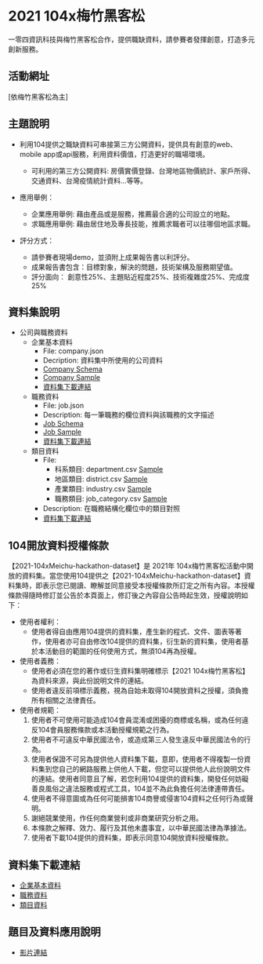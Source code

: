 # 2021 104x梅竹黑客松

一零四資訊科技與梅竹黑客松合作，提供職缺資料，請參賽者發揮創意，打造多元創新服務。

## 活動網址
[依梅竹黑客松為主]

## 主題說明
* 利⽤104提供之職缺資料可串接第三⽅公開資料，提供具有創意的web、mobile app或api服務，利⽤資料價值，打造更好的職場環境。
    + 可利⽤的第三⽅公開資料: 房價實價登錄、台灣地區物價統計、家戶所得、交通資料、台灣疫情統計資料…等等。

* 應⽤舉例：
    + 企業應用舉例:  藉由產品或是服務，推薦最合適的公司設立的地點。
    + 求職應用舉例:  藉由居住地及專長技能，推薦求職者可以往哪個地區求職。

* 評分⽅式：
    + 請參賽者現場demo，並須附上成果報告書以利評分。
    + 成果報告書包含：⽬標對象，解決的問題，技術架構及服務期望值。
    + 評分⾯向： 創意性25%、主題貼近程度25%、技術複雜度25%、完成度25%
## 資料集說明
* 公司與職務資料
    + 企業基本資料
        - File: company.json
        - Decription: 資料集中所使用的公司資料
        - [Company Schema](data-schema/companies_schema.md)
        - [Company Sample](sample-data/companies_sample.json)
        - [資料集下載連結](#資料集下載連結)
    + 職務資料
        - File: job.json
        - Description: 每一筆職務的欄位資料與該職務的文字描述
        - [Job Schema](data-schema/job_info_schema.md)
        - [Job Sample](sample-data/job_info_sample.json)
        - [資料集下載連結](#資料集下載連結)
    + 類目資料
        - File:
            - 科系類目: department.csv [Sample](sample-data/department_sample.csv)
            - 地區類目: district.csv [Sample](sample-data/district_sample.csv)
            - 產業類目: industry.csv [Sample](sample-data/industry_sample.csv)
            - 職務類目: job_category.csv [Sample](sample-data/job_category_sample.csv)
        - Description: 在職務結構化欄位中的類目對照
        - [資料集下載連結](#資料集下載連結)


## 104開放資料授權條款 
【2021-104xMeichu-hackathon-dataset】是 2021年 104x梅竹黑客松活動中開放的資料集。當您使用104提供之【2021-104xMeichu-hackathon-dataset】資料集時，即表示您已閱讀、瞭解並同意接受本授權條款所訂定之所有內容。本授權條款得隨時修訂並公告於本頁面上，修訂後之內容自公告時起生效，授權說明如下：

* 使用者權利：
    + 使用者得自由應用104提供的資料集，產生新的程式、文件、圖表等著作，使用者亦可自由修改104提供的資料集，衍生新的資料集，使用者基於本活動目的範圍的任何使用方式，無須104再為授權。
* 使用者義務：
    + 使用者必須在您的著作或衍生資料集明確標示【2021 104x梅竹黑客松】為資料來源，與此份說明文件的連結。
    + 使用者違反前項標示義務，視為自始未取得104開放資料之授權，須負擔所有相關之法律責任。
* 使用者規範：
    1. 使用者不可使用可能造成104會員混淆或困擾的商標或名稱，或為任何違反104會員服務條款或本活動授權規範之行為。
    2. 使用者不可違反中華民國法令，或造成第三人發生違反中華民國法令的行為。
    3. 使用者保證不可另為提供他人資料集下載，意即，使用者不得複製一份資料集到您自己的網路服務上供他人下載，但您可以提供他人此份說明文件的連結。使用者同意且了解，若您利用104提供的資料集，開發任何妨礙善良風俗之違法服務或程式工具，104並不為此負擔任何法律連帶責任。
    4. 使用者不得意圖或為任何可能損害104商譽或侵害104資料之任何行為或聲明。
    5. 謝絕競業使用，作任何商業營利或非商業研究分析之用。
    6. 本條款之解釋、效力、履行及其他未盡事宜，以中華民國法律為準據法。
    7. 使用者下載104提供的資料集，即表示同意104開放資料授權條款。

## 資料集下載連結
* [企業基本資料](https://www.104.com.tw/hackathon/2020/104xmeichu-dataset/company.html)
* [職務資料](https://www.104.com.tw/hackathon/2020/104xmeichu-dataset/job.html)
* [類目資料](https://www.104.com.tw/hackathon/2020/104xmeichu-dataset/category.html)

## 題目及資料應用說明
* [影片連結](https://youtu.be/z-7yaqGQb1g)
